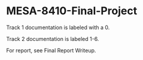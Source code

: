 # MESA-8410-Final-Project

Track 1 documentation is labeled with a 0.

Track 2 documentation is labeled 1-6.

For report, see Final Report Writeup.
